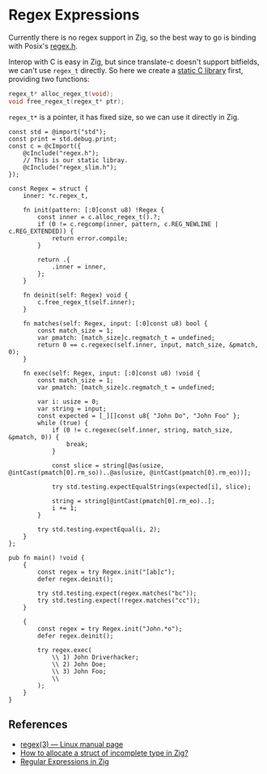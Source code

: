 # Regex Expressions

Currently there is no regex support in Zig, so the best way to go is binding with Posix's [regex.h](https://pubs.opengroup.org/onlinepubs/7908799/xsh/regex.h.html).

Interop with C is easy in Zig, but since translate-c doesn't support bitfields, we can't use `regex_t` directly. So here we create a [static C library](https://github.com/zigcc/zig-cookbook/blob/460dea1f2f9937ab512a70683aacab79e34c723a/build.zig#L50) first, providing two functions:
```c
regex_t* alloc_regex_t(void);
void free_regex_t(regex_t* ptr);
```

`regex_t*` is a pointer, it has fixed size, so we can use it directly in Zig.

```zig
const std = @import("std");
const print = std.debug.print;
const c = @cImport({
    @cInclude("regex.h");
    // This is our static libray.
    @cInclude("regex_slim.h");
});

const Regex = struct {
    inner: *c.regex_t,

    fn init(pattern: [:0]const u8) !Regex {
        const inner = c.alloc_regex_t().?;
        if (0 != c.regcomp(inner, pattern, c.REG_NEWLINE | c.REG_EXTENDED)) {
            return error.compile;
        }

        return .{
            .inner = inner,
        };
    }

    fn deinit(self: Regex) void {
        c.free_regex_t(self.inner);
    }

    fn matches(self: Regex, input: [:0]const u8) bool {
        const match_size = 1;
        var pmatch: [match_size]c.regmatch_t = undefined;
        return 0 == c.regexec(self.inner, input, match_size, &pmatch, 0);
    }

    fn exec(self: Regex, input: [:0]const u8) !void {
        const match_size = 1;
        var pmatch: [match_size]c.regmatch_t = undefined;

        var i: usize = 0;
        var string = input;
        const expected = [_][]const u8{ "John Do", "John Foo" };
        while (true) {
            if (0 != c.regexec(self.inner, string, match_size, &pmatch, 0)) {
                break;
            }

            const slice = string[@as(usize, @intCast(pmatch[0].rm_so))..@as(usize, @intCast(pmatch[0].rm_eo))];

            try std.testing.expectEqualStrings(expected[i], slice);

            string = string[@intCast(pmatch[0].rm_eo)..];
            i += 1;
        }

        try std.testing.expectEqual(i, 2);
    }
};

pub fn main() !void {
    {
        const regex = try Regex.init("[ab]c");
        defer regex.deinit();

        try std.testing.expect(regex.matches("bc"));
        try std.testing.expect(!regex.matches("cc"));
    }

    {
        const regex = try Regex.init("John.*o");
        defer regex.deinit();

        try regex.exec(
            \\ 1) John Driverhacker;
            \\ 2) John Doe;
            \\ 3) John Foo;
            \\
        );
    }
}

```

## References
- [regex(3) — Linux manual page](https://man7.org/linux/man-pages/man3/regex.3.html)
- [How to allocate a struct of incomplete type in Zig?](https://stackoverflow.com/a/73095054)
- [Regular Expressions in Zig](https://www.openmymind.net/Regular-Expressions-in-Zig/)
